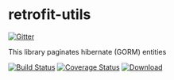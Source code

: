 retrofit-utils
===============

[![Gitter](https://badges.gitter.im/Join%20Chat.svg)](https://gitter.im/gextech/retrofit-utils?utm_source=badge&utm_medium=badge&utm_campaign=pr-badge&utm_content=badge)

This library paginates hibernate (GORM) entities

[![Build Status](https://travis-ci.org/gextech/retrofit-utils.svg?branch=master)](https://travis-ci.org/gextech/retrofit-utils)
[![Coverage Status](https://img.shields.io/coveralls/gextech/retrofit-utils.svg)](https://coveralls.io/r/gextech/retrofit-utils?branch=master)
[ ![Download](https://api.bintray.com/packages/gextech/oss/retrofit-utils/images/download.svg) ](https://bintray.com/gextech/oss/retrofit-utils/_latestVersion)








